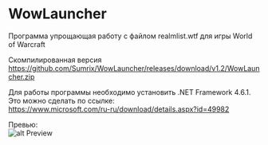 # WowLauncher
Программа упрощающая работу с файлом realmlist.wtf для игры World of Warcraft

Скомпилированная версия</br>
https://github.com/Sumrix/WowLauncher/releases/download/v1.2/WowLauncher.zip

Для работы программы необходимо установить .NET Framework 4.6.1. Это можно сделать по ссылке:<br />
https://www.microsoft.com/ru-ru/download/details.aspx?id=49982

Превью:<br />
![alt Preview](https://raw.githubusercontent.com/Sumrix/WowLauncher/master/Preview.JPG)
